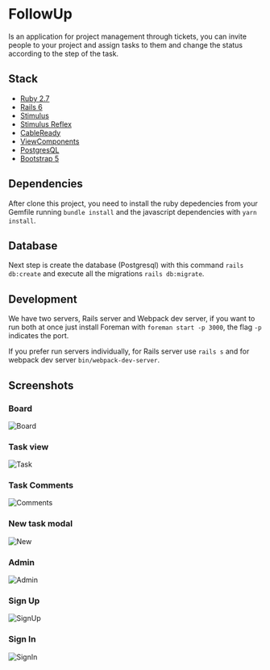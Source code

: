 # FollowUp

Is an application for project management through tickets, you can invite people to your project and assign tasks to them and change the status according to the step of the task.

## Stack

- [Ruby 2.7](https://www.ruby-lang.org/en/documentation/)
- [Rails 6](https://guides.rubyonrails.org/)
- [Stimulus](https://stimulusjs.org/)
- [Stimulus Reflex](https://docs.stimulusreflex.com/)
- [CableReady](https://cableready.stimulusreflex.com/)
- [ViewComponents](https://viewcomponent.org/)
- [PostgresQL](https://www.postgresql.org/)
- [Bootstrap 5](https://getbootstrap.com/docs/5.0/getting-started/introduction/)

## Dependencies

After clone this project, you need to install the ruby depedencies from your Gemfile running `bundle install` and the javascript dependencies with `yarn install`.

## Database

Next step is create the database (Postgresql) with this command `rails db:create` and execute all the migrations `rails db:migrate`.

## Development

We have two servers, Rails server and Webpack dev server, if you want to run both at once just install Foreman with `foreman start -p 3000`, the flag `-p` indicates the port.

If you prefer run servers individually, for Rails server use `rails s` and for webpack dev server `bin/webpack-dev-server`.

## Screenshots

### Board

![Board](https://user-images.githubusercontent.com/5151682/104401534-ffdaba00-5519-11eb-8df8-5bae732f8978.png)

### Task view

![Task](https://user-images.githubusercontent.com/5151682/104401860-a8891980-551a-11eb-8d55-eb518eb0c269.png)

### Task Comments

![Comments](https://user-images.githubusercontent.com/5151682/104401900-bf2f7080-551a-11eb-9cbc-b6af17900026.png)

### New task modal

![New](https://user-images.githubusercontent.com/5151682/104401949-d79f8b00-551a-11eb-8baf-0f2ee3216a2c.png)

### Admin

![Admin](https://user-images.githubusercontent.com/5151682/104401988-ea19c480-551a-11eb-9538-e35efde3627a.png)

### Sign Up

![SignUp](https://user-images.githubusercontent.com/5151682/104402050-0a498380-551b-11eb-825a-8456ae219e14.png)

### Sign In

![SignIn](https://user-images.githubusercontent.com/5151682/104402089-22b99e00-551b-11eb-9cb8-cf0f945b67bc.png)
